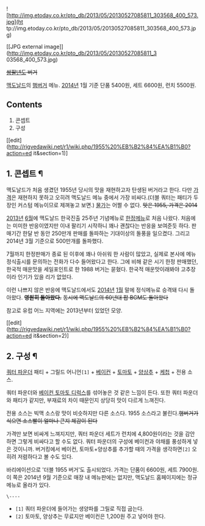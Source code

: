 ![http://img.etoday.co.kr/pto_db/2013/05/20130527085811_303568_400_573.jpg](ht
tp://img.etoday.co.kr/pto_db/2013/05/20130527085811_303568_400_573.jpg)

[[JPG external image]](http://img.etoday.co.kr/pto_db/2013/05/20130527085811_3
03568_400_573.jpg)

<del>[쌍팔년도](%EC%8C%8D%ED%8C%94%EB%85%84%EB%8F%84.md) 버거</del>

[맥도날드](%EB%A7%A5%EB%8F%84%EB%82%A0%EB%93%9C.md)의
[햄버거](%ED%96%84%EB%B2%84%EA%B1%B0.md) 메뉴. [2014년](2014%EB%85%84.md) 1월
기준 단품 5400원, 세트 6600원, 런치 5500원.

## Contents

    

1. 콘셉트 
2. 구성 

[[edit](http://rigvedawiki.net/r1/wiki.php/1955%20%EB%B2%84%EA%B1%B0?action=ed
it&section=1)]

## 1. 콘셉트 ¶

맥도날드가 처음 생겼던 1955년 당시의 맛을 재현하고자 탄생된 버거라고 한다. 다만
[가격](%EA%B0%80%EA%B2%A9.md)은 재현하지 못하고 오히려 맥도날드 메뉴 중에서 가장 비싸다.(더블 쿼터는 패티가 두
장인 커스텀 메뉴이므로 제껴놓고 보면.) [물가](%EB%AC%BC%EA%B0%80.md)는 어쩔 수 없다. <del>맛은 1955,
가격은 2014</del>

  

[2013년](2013%EB%85%84.md) [6월](6%EC%9B%94.md)에 맥도날드 한국진출 25주년 기념메뉴로 [한정메뉴](%ED%95%9C%EC%A0%95%ED%8C%90.md)로 처음 나왔다. 처음에는 미미한 반응이였지만 이내 팔리기 시작하니 꽤나
괜찮다는 반응을 보여준듯 하다. 판매기간 한달 반 동안 250만개 판매를 돌파하는 기대이상의 돌풍을 일으켰다. 그리고 2014년 3월
기준으로 500만개를 돌파했다.

  

7월까지 한정판매가 종료 된 이후에 꽤나 아쉬워 한 사람이 많았고, 실제로 본사에 메뉴 정식출시를 문의하는 전화가 다수 들어왔다고 한다.
그에 비해 같은 시기 한정 판매했던, 한국적 매운맛을 세일포인트로 한 1988 버거는 묻혔다. 한국적 매운맛이래봐야 고추장이라 인기가 있을
리가 없었다.

  

이런 나쁘지 않은 반응에 맥도날드에서도 [2014년](2014%EB%85%84.md) [1월](1%EC%9B%94.md) 말에
정식메뉴로 승격돼 다시 돌아왔다. <del>**영원히 돌아왔다.**</del> <del>동시에 맥도날드의 60년대 팝 BGM도
돌아왔다</del>

  

참고로 유럽 어느 지역에는 2013년부터 있었던 모양.

  

[[edit](http://rigvedawiki.net/r1/wiki.php/1955%20%EB%B2%84%EA%B1%B0?action=ed
it&section=2)]

## 2. 구성 ¶

[쿼터 파운더](%EC%BF%BC%ED%84%B0%20%ED%8C%8C%EC%9A%B4%EB%8D%94.md) 패티 + 그릴드
어니언`[1]` \+ [베이컨](%EB%B2%A0%EC%9D%B4%EC%BB%A8.md) \+
[토마토](%ED%86%A0%EB%A7%88%ED%86%A0.md) \+
[양상추](%EC%96%91%EC%83%81%EC%B6%94.md) \+ [케첩](%EC%BC%80%EC%B2%A9.md) \+
전용 소스.

  

쿼터 파운더와 [베이컨 토마토 디럭스](%EB%B2%A0%EC%9D%B4%EC%BB%A8%20%ED%86%A0%EB%A7%88%ED%86%A0%20%EB%94%94%EB%9F%AD%EC%8A%A4.md)를 섞어놓은 것 같은 느낌이 든다. 또한 쿼터 파운더와 패티가 같지만,
부재료의 차이 때문인지 상당히 맛이 다르게 느껴진다.

  

전용 소스는 빅맥 소스랑 맛이 비슷하지만 다른 소스다. 1955 소스라고 불린다.<del>햄버거가 식으면 소스빨이 얼마나 큰지 체감이
된다</del>

  

가격만 보면 비싸게 느껴지지만, 쿼터 파운더 세트가 런치에 4,800원이라는 것을 감안하면 그렇게 비싸다고 할 수도 없다. 쿼터 파운더의
구성에 베이컨과 야채를 풍성하게 넣은 것이니까. 버거킹에서 베이컨, 토마토+양상추를 추가할 때의 가격을 생각하면`[2]` 오히려 저렴하다고
볼 수도 있다.

  

바리에이션으로 '더블 1955 버거'도 출시되었다. 가격는 단품이 6600원, 세트 7900원. 이 쪽은 2014년 9월 기준으로 매장 내
메뉴판에는 없지만, 맥도날드 홈페이지에는 정규 메뉴로 올라가 있다.

`\----`

  * `[1]` 쿼터 파운더에 들어가는 생양파를 그릴로 직접 굽는다.
  * `[2]` 토마토, 양상추는 무료지만 베이컨은 1,200원 주고 넣어야 한다.

